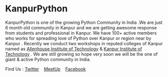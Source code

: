 # KanpurPython
KanpurPython is one of the growing Python Community in India .We are just 6
month old community in Kanpur and we are getting awesome response from students and
professional in Kanpur. We have 100+
active members who works for spreading love of Python over Kanpur or region
near by Kanpur . Recently we conduct two workshops in reputed colleges of
Kanpur named as [Allenhouse Institute of
Technology](http://www.allenhouse.ac.in/) & [Kanpur Institute of
Technology](http://kit.ac.in/) . 
We are still growing so hope very soon we will be the one of giant & active
Python community in India.

Find Us : [Twitter](https://twitter.com/PythonKanpur)&nbsp;&nbsp;&nbsp;
[MeetUp](https://www.meetup.com/KanpurPython/)&nbsp;&nbsp;&nbsp;
[Facebook](https://www.facebook.com/KanpurPython/)&nbsp;&nbsp;&nbsp;



